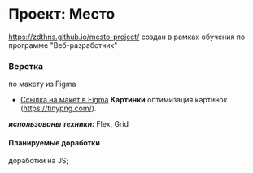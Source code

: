 # Проект: Место
https://zdthns.github.io/mesto-project/
создан в рамках обучения по программе "Веб-разработчик" 
### Верстка
 по макету из Figma
* [Ссылка на макет в Figma](https://www.figma.com/file/2cn9N9jSkmxD84oJik7xL7/JavaScript.-Sprint-4?node-id=0%3A1)
**Картинки**
 оптимизация  картинок (https://tinypng.com/).

***использованы техники:***
Flex, 
Grid
 #### Планируемые доработки
 доработки на JS;

